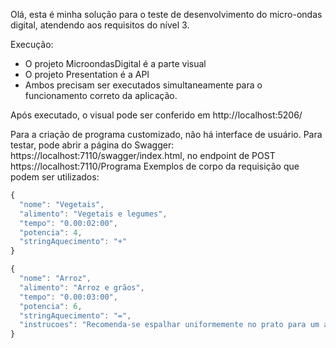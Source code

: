 Olá, esta é minha solução para o teste de desenvolvimento do micro-ondas digital, atendendo aos requisitos do nível 3.

Execução:
- O projeto MicroondasDigital é a parte visual
- O projeto Presentation é a API
- Ambos precisam ser executados simultaneamente para o funcionamento correto da aplicação.

Após executado, o visual pode ser conferido em http://localhost:5206/

Para a criação de programa customizado, não há interface de usuário. Para testar, pode abrir a página do Swagger: https://localhost:7110/swagger/index.html, no endpoint de POST https://localhost:7110/Programa
Exemplos de corpo da requisição que podem ser utilizados:
```javascript
{
  "nome": "Vegetais",
  "alimento": "Vegetais e legumes",
  "tempo": "0.00:02:00",
  "potencia": 4,
  "stringAquecimento": "+"
}
```
```javascript
{
  "nome": "Arroz",
  "alimento": "Arroz e grãos",
  "tempo": "0.00:03:00",
  "potencia": 6,
  "stringAquecimento": "=",
  "instrucoes": "Recomenda-se espalhar uniformemente no prato para um aquecimento mais uniforme."
}
```

